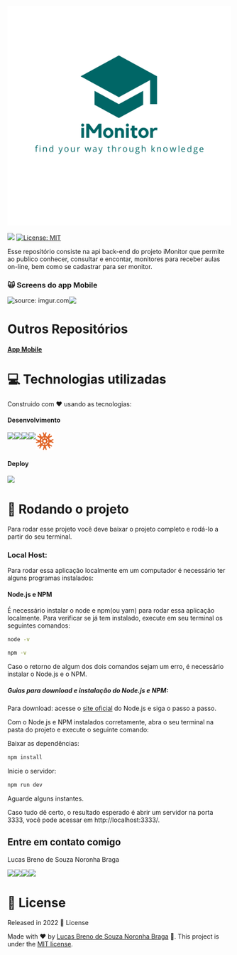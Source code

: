 <div background="black"><p align="center" >
<img src="https://raw.githubusercontent.com/lucasbbs/iMonitor-backend/fa82741cef566db067831f00e4f4088f129415b0/Imonitor%20copy.svg"/>
</p></div>
<p>
  <img src="https://img.shields.io/badge/version-1.0.0-blue.svg" />
  <a href="./LICENSE">
    <img alt="License: MIT" src="https://img.shields.io/badge/License-MIT-yellow.svg" target="_blank" />
  </a>
</p>

Esse repositório consiste na api back-end do projeto iMonitor que permite ao publico conhecer, consultar e encontar, monitores para receber aulas on-line, bem como se cadastrar para ser monitor.

### :scream_cat: Screens do app Mobile

<div style="display: flex; flex-direction: 'row'; align-items: 'center';">
   <img src="https://i.imgur.com/c4dWzLN.gif" title="source: imgur.com" /><img src="https://github.com/lucasbbs/iMonitor-Backend/blob/master/file.gif?raw=true" />
</div>

# Outros Repositórios

#### <a href="https://github.com/lucasbbs/iMonitor-mobile">App Mobile</a>

# :computer: Technologias utilizadas

Construido com :heart: usando as tecnologias:

#### Desenvolvimento

<div style="display: flex; flex-direction: 'row'; align-items: 'center';">
<a href="https://www.typescriptlang.org"><img src="https://cdn.jsdelivr.net/gh/devicons/devicon/icons/typescript/typescript-original.svg" width="40px"  /></a>
<a href="https://nodejs.org"><img src="https://cdn.jsdelivr.net/gh/devicons/devicon/icons/nodejs/nodejs-original.svg" width="40px" /></a>
<a href="https://expressjs.com"><img src="https://cdn.jsdelivr.net/gh/devicons/devicon/icons/express/express-original.svg" width="40px" /></a>
<a href="https://www.sqlite.org/"><img src="https://cdn.jsdelivr.net/gh/devicons/devicon/icons/sqlite/sqlite-original.svg" width="40px" /></a>
<a href="https://knexjs.org"><img src="https://raw.githubusercontent.com/lucasbbs/iMonitor-backend/c8685c2be2e8427a9fd7be24d68cdffa4286b4eb/knex-1.svg" width="40px" /></a>
   </div>

#### Deploy

<a href="https://www.heroku.com"><img src="https://cdn.jsdelivr.net/gh/devicons/devicon/icons/heroku/heroku-plain.svg" width="40px" /></a>

# :construction_worker: Rodando o projeto

Para rodar esse projeto você deve baixar o projeto completo e rodá-lo a partir do seu terminal.

### Local Host:

Para rodar essa aplicação localmente em um computador é necessário ter alguns programas instalados:

#### Node.js e NPM

É necessário instalar o node e npm(ou yarn) para rodar essa aplicação localmente. Para verificar se já tem instalado, execute em seu terminal os seguintes comandos:

```sh
node -v
```

```sh
npm -v
```

Caso o retorno de algum dos dois comandos sejam um erro, é necessário instalar o Node.js e o NPM.

##### Guias para download e instalação do Node.js e NPM:

Para download: acesse o [site oficial](https://nodejs.org/en/) do Node.js e siga o passo a passo.

Com o Node.js e NPM instalados corretamente, abra o seu terminal na pasta do projeto e execute o seguinte comando:

Baixar as dependências:

```sh
npm install
```

Inicie o servidor:

```sh
npm run dev
```

Aguarde alguns instantes.

Caso tudo dê certo, o resultado esperado é abrir um servidor na porta 3333, você pode acessar em http://localhost:3333/.

## Entre em contato comigo

Lucas Breno de Souza Noronha Braga

<a href="https://api.whatsapp.com/send?phone=5561983499994" target="_blank"><img src="https://img.shields.io/badge/WhatsApp-25D366?style=for-the-badge&logo=whatsapp&logoColor=white" /></a><a href="mailto:lucasbbs@live.fr" target="_blank"><img src="https://img.shields.io/badge/Microsoft_Outlook-0078D4?style=for-the-badge&logo=microsoft-outlook&logoColor=white" /></a><a src="https://github.com/lucasbbs/" target="_blank" ><img src="https://img.shields.io/badge/GitHub-100000?style=for-the-badge&logo=github&logoColor=white" /></a><a href="https://linkedin.com/in/lucas-breno-noronha-braga/" target="_blank"><img src="https://img.shields.io/badge/LinkedIn-0077B5?style=for-the-badge&logo=linkedin&logoColor=white" /></a>

# :closed_book: License

Released in 2022 :closed_book: License

Made with :heart: by [Lucas Breno de Souza Noronha Braga](https://github.com/lucasbbs) 🚀.
This project is under the [MIT license](https://github.com/lucasbbs/iMonitor-Backend/master/LICENSE).
